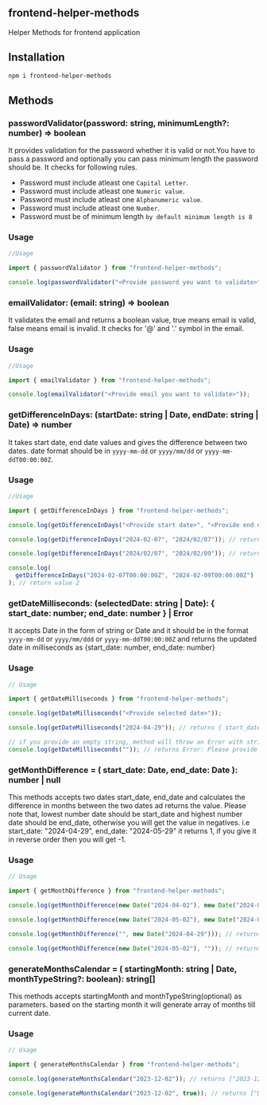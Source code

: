 ## frontend-helper-methods

Helper Methods for frontend application

## Installation

```bash
npm i frontend-helper-methods
```

## Methods

### passwordValidator(password: string, minimumLength?: number) => boolean

It provides validation for the password whether it is valid or not.You have to pass a password and optionally you can pass minimum length the password should be. It checks for following rules.

- Password must include atleast one `Capital Letter`.
- Password must include atleast one `Numeric value`.
- Password must include atleast one `Alphanumeric value`.
- Password must include atleast one `Number`.
- Password must be of minimum length `by default minimum length is 8`

### Usage

```javascript
//Usage

import { passwordValidator } from "frontend-helper-methods";

console.log(passwordValidator("<Provide password you want to validate>"));
```

### emailValidator: (email: string) => boolean

It validates the email and returns a boolean value, true means
email is valid, false means email is invalid. It checks for
'@' and '.' symbol in the email.

### Usage

```javascript
//Usage

import { emailValidator } from "frontend-helper-methods";

console.log(emailValidator("<Provide email you want to validate>"));
```

### getDifferenceInDays: (startDate: string | Date, endDate: string | Date) => number

It takes start date, end date values and gives the difference between two dates. date format should be in `yyyy-mm-dd` or `yyyy/mm/dd` or `yyyy-mm-ddT00:00:00Z`.

### Usage

```javascript
//Usage

import { getDifferenceInDays } from "frontend-helper-methods";

console.log(getDifferenceInDays("<Provide start date>", "<Provide end date>"));

console.log(getDifferenceInDays("2024-02-07", "2024/02/07")); // return value 0

console.log(getDifferenceInDays("2024/02/07", "2024/02/09")); // return value 2

console.log(
  getDifferenceInDays("2024-02-07T00:00:00Z", "2024-02-09T00:00:00Z")
); // return value 2
```

### getDateMilliseconds: (selectedDate: string | Date): { start_date: number; end_date: number } | Error

It accepts Date in the form of string or Date and it should be in the format `yyyy-mm-dd` or `yyyy/mm/ddd` or `yyyy-mm-ddT00:00:00Z` and returns the updated date in milliseconds as {start_date: number, end_date: number}

### Usage

```javascript
// Usage

import { getDateMilliseconds } from "frontend-helper-methods";

console.log(getDateMilliseconds("<Provide selected date>"));

console.log(getDateMilliseconds("2024-04-29")); // returns { start_date: 1714329061000, end_date: 1714415399000 }

// if you provide an empty string, method will throw an Error with string `Please provide a non empty string`
console.log(getDateMilliseconds("")); // returns Error: Please provide a non empty string
```

### getMonthDifference = ( start_date: Date, end_date: Date ): number | null

This methods accepts two dates start_date, end_date and calculates the difference in months between the two dates ad returns the value. Please note that, lowest number date should be start_date and highest number date should be end_date, otherwise you will get the value in negatives. i.e start_date: "2024-04-29", end_date: "2024-05-29" it returns 1, if you give it in reverse order then you will get -1.

### Usage

```javascript
// Usage

import { getMonthDifference } from "frontend-helper-methods";

console.log(getMonthDifference(new Date("2024-04-02"), new Date("2024-05-29"))); // returns 1

console.log(getMonthDifference(new Date("2024-05-02"), new Date("2024-04-29"))); // returns -1

console.log(getMonthDifference("", new Date("2024-04-29"))); // returns null

console.log(getMonthDifference(new Date("2024-05-02"), "")); // returns null
```

### generateMonthsCalendar = ( startingMonth: string | Date, monthTypeString?: boolean): string[]

This methods accepts startingMonth and monthTypeString(optional) as parameters. based on the starting month it will generate array of months till current date.

### Usage

```javascript
// Usage

import { generateMonthsCalendar } from "frontend-helper-methods";

console.log(generateMonthsCalendar("2023-12-02")); // returns ["2023-12-01","2024-01-01", "2024-02-01","2024-03-01", "2024-04-01", "2024-05-01"]

console.log(generateMonthsCalendar("2023-12-02", true)); // returns ["December 2023", "January 2024", "February 2024", "March 2024", "April 2024", "May 2024"]
```
